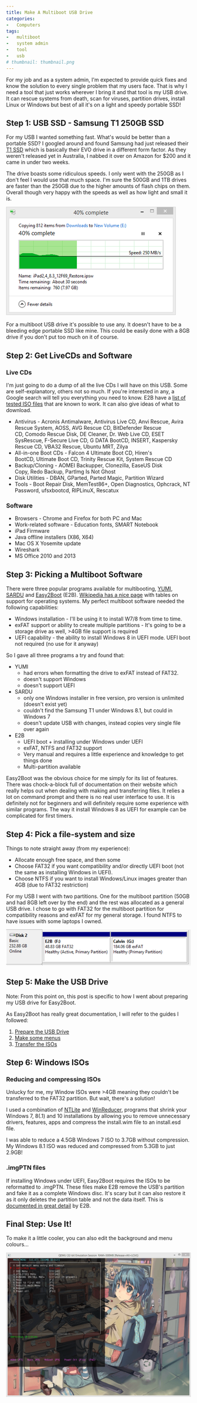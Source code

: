 ```yaml
---
title: Make A Multiboot USB Drive
categories:
-   Computers
tags:
-   multiboot
-   system admin
-   tool
-   usb
# thumbnail: thumbnail.png
---
```


For my job and as a system admin, I'm expected to provide quick fixes and know the solution to every single problem that my users face. That is why I need a tool that just works wherever I bring it and that tool is my USB drive. It can rescue systems from death, scan for viruses, partition drives, install Linux or Windows but best of all it's on a light and speedy portable SSD!

<!-- more -->

## Step 1: USB SSD - Samsung T1 250GB SSD

For my USB I wanted something fast. What's would be better than a portable SSD? I googled around and found Samsung had just released their [T1 SSD](http://www.amazon.com/gp/product/B00RWXV8FE/ref=as_li_tl?ie=UTF8&camp=211189&creative=373489&creativeASIN=B00RWXV8FE&link_code=as3&tag=calbui-20&linkId=WEBJO6UAFPDJQW4N) which is basically their EVO drive in a different form factor. As they weren't released yet in Australia, I nabbed it over on Amazon for $200 and it came in under two weeks.

The drive boasts some ridiculous speeds. I only went with the 250GB as I don't feel I would use that much space. I'm sure the 500GB and 1TB drives are faster than the 250GB due to the higher amounts of flash chips on them. Overall though very happy with the speeds as well as how light and small it is.

![samsungt1](samsungt1.png)

For a multiboot USB drive it's possible to use any. It doesn't have to be a bleeding edge portable SSD like mine. This could be easily done with a 8GB drive if you don't put too much on it of course.

## Step 2: Get LiveCDs and Software

### Live CDs

I'm just going to do a dump of all the live CDs I will have on this USB. Some are self-explanatory, others not so much. If you're interested in any, a Google search will tell you everything you need to know. E2B have a [list of tested ISO files](http://www.easy2boot.com/add-payload-files/list-of-tested-payload-files/) that are known to work. It can also give ideas of what to download.

*   Antivirus - Acronis Antimalware, Antivirus Live CD, Anvi Rescue, Avira Rescue System, AOSS, AVG Rescue CD, BitDefender Rescue CD, Comodo Rescue Disk, DE Cleaner, Dr. Web Live CD, ESET SysRescue, F-Secure Live CD, G DATA BootCD, INSERT, Kaspersky Rescue CD, VBA32 Rescue, Ubuntu MRT, Zilya
*   All-in-one Boot CDs - Falcon 4 Ultimate Boot CD, Hiren's BootCD, Ultimate Boot CD, Trinity Rescue Kit, System Rescue CD
*   Backup/Cloning - AOMEI Backupper, Clonezilla, EaseUS Disk Copy, Redo Backup, PartImg Is Not Ghost
*   Disk Utilities - DBAN, GParted, Parted Magic, Partition Wizard
*   Tools - Boot Repair Disk, MemTest86+, Open Diagnostics, Ophcrack, NT Password, ufsxbootcd, RIPLinuX, Rescatux

### Software

*   Browsers - Chrome and Firefox for both PC and Mac
*   Work-related software - Education fonts, SMART Notebook
*   iPad Firmware
*   Java offline installers (X86, X64)
*   Mac OS X Yosemite update
*   Wireshark
*   MS Office 2010 and 2013

## Step 3: Picking a Multiboot Software

There were three popular programs available for multibooting, [YUMI](http://www.pendrivelinux.com/yumi-multiboot-usb-creator/), [SARDU](http://www.sarducd.it/) and [Easy2Boot](http://www.easy2boot.com/) (E2B). [Wikipedia has a nice page](http://en.wikipedia.org/wiki/List_of_tools_to_create_Live_USB_systems) with tables on support for operating systems. My perfect multiboot software needed the following capabilities:

*   Windows installation - I'll be using it to install W7/8 from time to time.
*   exFAT support or ability to create multiple partitions - It's going to be a storage drive as well, >4GB file support is required
*   UEFI capability - the ability to install Windows 8 in UEFI mode. UEFI boot not required (no use for it anyway)

So I gave all three programs a try and found that:

*   YUMI
    *   had errors when formatting the drive to exFAT instead of FAT32.
    *   doesn't support Windows
    *   doesn't support UEFI
*   SARDU
    *   only one Windows installer in free version, pro version is unlimited (doesn't exist yet)
    *   couldn't find the Samsung T1 under Windows 8.1, but could in Windows 7
    *   doesn't update USB with changes, instead copies very single file over again
*   E2B
    *   UEFI boot + installing under Windows under UEFI
    *   exFAT, NTFS and FAT32 support
    *   Very manual and requires a little experience and knowledge to get things done
    *   Multi-partition available

Easy2Boot was the obvious choice for me simply for its list of features. There was chock-a-block full of documentation on their website which really helps out when dealing with making and transferring files. It relies a lot on command prompt and there is no real user interface to use. It is definitely not for beginners and will definitely require some experience with similar programs. The way it install Windows 8 as UEFI for example can be complicated for first timers.

## Step 4: Pick a file-system and size

Things to note straight away (from my experience):

*   Allocate enough free space, and then some
*   Choose FAT32 if you want compatibility and/or directly UEFI boot (not the same as installing Windows in UEFI).
*   Choose NTFS if you want to install Windows/Linux images greater than 4GB (due to FAT32 restriction)

For my USB I went with two partitions. One for the multiboot partition (50GB and had 8GB left over by the end) and the rest was allocated as a general USB drive. I chose to go with FAT32 for the multiboot partition for compatibility reasons and exFAT for my general storage. I found NTFS to have issues with some laptops I owned.

[![hiren](hiren.png)](hiren.png)

## Step 5: Make the USB Drive

Note: From this point on, this post is specific to how I went about preparing my USB drive for Easy2Boot.

As Easy2Boot has really great documentation, I will refer to the guides I followed:

1.  [Prepare the USB Drive](http://www.easy2boot.com/make-an-easy2boot-usb-drive/make-and-e2b-usb-drive-using-rmprepusb/)
2.  [Make some menus](http://www.easy2boot.com/configuring-e2b/add-a-new-menu-folder/)
3.  [Transfer the ISOs](http://www.easy2boot.com/add-payload-files/)

## Step 6: Windows ISOs

### Reducing and compressing ISOs

Unlucky for me, my Window ISOs were >4GB meaning they couldn't be transferred to the FAT32 partition. But wait, there's a solution!

I used a combination of [NTLite](https://www.ntlite.com/) and [WinReducer](http://www.winreducer.net/), programs that shrink your Windows 7, 8(.1) and 10 installations by allowing you to remove unnecessary drivers, features, apps and compress the install.wim file to an install.esd file.

I was able to reduce a 4.5GB Windows 7 ISO to 3.7GB without compression. My Windows 8.1 ISO was reduced and compressed from 5.3GB to just 2.9GB!

### .imgPTN files

If installing Windows under UEFI, Easy2Boot requires the ISOs to be reformatted to .imgPTN. These files make E2B remove the USB's partition and fake it as a complete Windows disc. It's scary but it can also restore it as it only deletes the partition table and not the data itself. This is [documented in great detail](http://www.easy2boot.com/add-payload-files/makepartimage/) by E2B.

## Final Step: Use It!

To make it a little cooler, you can also edit the background and menu colours...

[![Capture](Capture-1024x795.png)](capture.png)
